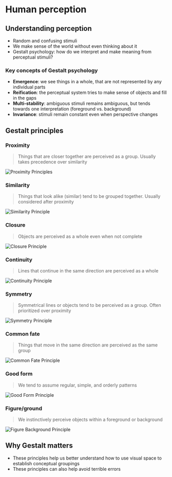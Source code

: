 # Human perception

## Understanding perception

- Random and confusing stimuli
- We make sense of the world without even thinking about it
- Gestalt psychology: how do we interpret and make meaning from perceptual stimuli?

### Key concepts of Gestalt psychology

- **Emergence**: we see things in a whole, that are not represented by any individual parts
- **Reification**: the perceptual system tries to make sense of objects and fill in the gaps
- **Multi-stability**: ambiguous stimuli remains ambiguous, but tends towards one interpretation (foreground vs. background)
- **Invariance**: stimuli remain constant even when perspective changes

## Gestalt principles

### Proximity

> Things that are closer together are perceived as a group. Usually takes precedence over similarity

![Proximity Principles](./figures/proximity-principle.png)

### Similarity

> Things that look alike (similar) tend to be grouped together. Usually considered after proximity

![Similarity Principle](./figures/similarity-principle.png)

### Closure

> Objects are perceived as a whole even when not complete

![Closure Principle](./figures/closure-principle.png)

### Continuity

> Lines that continue in the same direction are perceived as a whole

![Continuity Principle](./figures/continuity-principle.png)

### Symmetry

> Symmetrical lines or objects tend to be perceived as a group. Often prioritized over proximity

![Symmetry Principle](./figures/symmetry-principle.png)

### Common fate

> Things that move in the same direction are perceived as the same group

![Common Fate Principle](./figures/common-fate-principle.png)

### Good form

> We tend to assume regular, simple, and orderly patterns

![Good Form Principle](./figures/good-form-principle.png)

### Figure/ground

> We instinctively perceive objects within a foreground or background

![Figure Background Principle](./figures/figure-or-background-principle.png)

## Why Gestalt matters

- These principles help us better understand how to use visual space to establish conceptual groupings
- These principles can also help avoid terrible errors